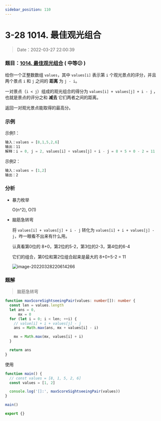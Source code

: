 ```yaml
---
sidebar_position: 110
---
```


# 3-28 1014. 最佳观光组合

> Date：2022-03-27 22:00:39

### 题目：[1014. 最佳观光组合](https://leetcode-cn.com/problems/best-sightseeing-pair/)  ( 中等:confused: )

给你一个正整数数组 `values`，其中 `values[i]` 表示第 `i` 个观光景点的评分，并且两个景点 `i` 和 `j` 之间的 **距离** 为 `j - i`。

一对景点（`i < j`）组成的观光组合的得分为 `values[i] + values[j] + i - j` ，也就是景点的评分之和 **减去** 它们两者之间的距离。

返回一对观光景点能取得的最高分。

### 示例

示例1：

```ts
输入：values = [8,1,5,2,6]
输出：11
解释：i = 0, j = 2, values[i] + values[j] + i - j = 8 + 5 + 0 - 2 = 11
```

示例2：

```ts
输入：values = [1,2]
输出：2
```

### 分析

- 暴力枚举

  O(n^2), O(1)

- 脑筋急转弯

  将 `values[i] + values[j] + i - j` 转化为 `values[i] + i + values[j] - j`，咋一眼看不出来有什么用。

  认真看第0位的 8+0，第2位的5-2，第3位的2-3，第4位的6-4

  它们的组合，第0位和第2位组合起来是最大的 8+0+5-2 = 11

  ![image-20220328220614266](https://gitee.com/nahaohao/pic-upload/raw/master/img/image-20220328220614266.png)

### 题解

> 脑筋急转弯

```ts
function maxScoreSightseeingPair(values: number[]): number {
  const len = values.length
  let ans = 0,
      mx = 0
  for (let i = 0; i < len; ++i) {
    // value[i] + i + values[j] - j
    ans = Math.max(ans, mx + values[i] - i)

    mx = Math.max(mx, values[i] + i)
  }

  return ans
}
```

使用

```ts
function main() {
  // const values = [8, 1, 5, 2, 6]
  const values = [1, 2]

  console.log('[]:', maxScoreSightseeingPair(values))
}

main()

export {}
```

